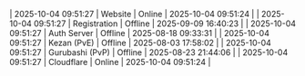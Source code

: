 | 2025-10-04 09:51:27 | Website | Online | 2025-10-04 09:51:24 |
| 2025-10-04 09:51:27 | Registration | Offline | 2025-09-09 16:40:23 |
| 2025-10-04 09:51:27 | Auth Server | Offline | 2025-08-18 09:33:31 |
| 2025-10-04 09:51:27 | Kezan (PvE) | Offline | 2025-08-03 17:58:02 |
| 2025-10-04 09:51:27 | Gurubashi (PvP) | Offline | 2025-08-23 21:44:06 |
| 2025-10-04 09:51:27 | Cloudflare | Online | 2025-10-04 09:51:24 |
